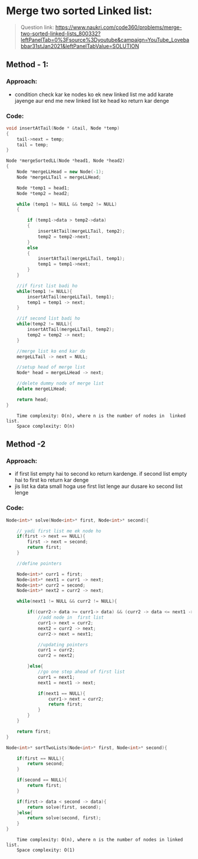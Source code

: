 # Merge two sorted Linked list:

> Question link:
> https://www.naukri.com/code360/problems/merge-two-sorted-linked-lists_800332?leftPanelTab=0%3Fsource%3Dyoutube&campaign=YouTube_Lovebabbar31stJan2021&leftPanelTabValue=SOLUTION

## Method - 1:

### Approach:

- condition check kar ke nodes ko ek new linked list me add karate jayenge aur end me new linked list ke head ko return kar denge

### Code:

```C++
void insertAtTail(Node * &tail, Node *temp)
{
    tail->next = temp;
    tail = temp;
}

Node *mergeSortedLL(Node *head1, Node *head2)
{
    Node *mergeLLHead = new Node(-1);
    Node *mergeLLTail = mergeLLHead;

    Node *temp1 = head1;
    Node *temp2 = head2;

    while (temp1 != NULL && temp2 != NULL)
    {

        if (temp1->data > temp2->data)
        {
            insertAtTail(mergeLLTail, temp2);
            temp2 = temp2->next;
        }
        else
        {
            insertAtTail(mergeLLTail, temp1);
            temp1 = temp1->next;
        }
    }

    //if first list badi ho
    while(temp1 != NULL){
        insertAtTail(mergeLLTail, temp1);
        temp1 = temp1 -> next;
    }

    //if second list badi ho
    while(temp2 != NULL){
        insertAtTail(mergeLLTail, temp2);
        temp2 = temp2 -> next;
    }

    //merge list ko end kar do
    mergeLLTail -> next = NULL;

    //setup head of merge list
    Node* head = mergeLLHead -> next;

    //delete dummy node of merge list
    delete mergeLLHead;

    return head;
}
```

```text
    Time complexity: O(n), where n is the number of nodes in  linked list.
    Space complexity: O(n)

```

## Method -2

### Approach:

- if first list empty hai to second ko return kardenge. if second list empty hai to first ko return kar denge
- jis list ka data small hoga use first list lenge aur dusare ko second list lenge

### Code:

```C++
Node<int>* solve(Node<int>* first, Node<int>* second){

    // yadi first list me ek node ho
    if(first -> next == NULL){
        first -> next = second;
        return first;
    }

    //define pointers

    Node<int>* curr1 = first;
    Node<int>* next1 = curr1 -> next;
    Node<int>* curr2 = second;
    Node<int>* next2 = curr2 -> next;

    while(next1 != NULL && curr2 != NULL){

        if((curr2-> data >= curr1-> data) && (curr2 -> data <= next1 -> data)){
            //add node in  first list
            curr1-> next = curr2;
            next2 = curr2 -> next;
            curr2-> next = next1;

            //updating pointers
            curr1 = curr2;
            curr2 = next2;

        }else{
            //go one step ahead of first list
            curr1 = next1;
            next1 = next1 -> next;

            if(next1 == NULL){
                curr1-> next = curr2;
                return first;
            }
        }
    }

    return first;
}

Node<int>* sortTwoLists(Node<int>* first, Node<int>* second){

    if(first == NULL){
        return second;
    }

    if(second == NULL){
        return first;
    }

    if(first-> data < second -> data){
        return solve(first, second);
    }else{
        return solve(second, first);
    }
}
```

```text
    Time complexity: O(n), where n is the number of nodes in linked list.
    Space complexity: O(1)

```
